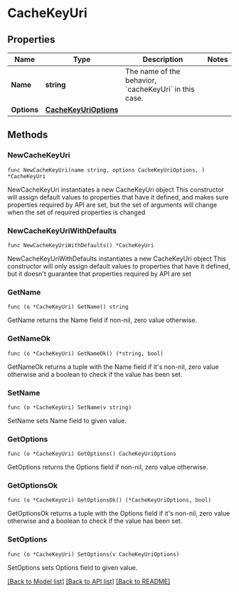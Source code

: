 # CacheKeyUri

## Properties

Name | Type | Description | Notes
------------ | ------------- | ------------- | -------------
**Name** | **string** | The name of the behavior, &#x60;cacheKeyUri&#x60; in this case. | 
**Options** | [**CacheKeyUriOptions**](CacheKeyUriOptions.md) |  | 

## Methods

### NewCacheKeyUri

`func NewCacheKeyUri(name string, options CacheKeyUriOptions, ) *CacheKeyUri`

NewCacheKeyUri instantiates a new CacheKeyUri object
This constructor will assign default values to properties that have it defined,
and makes sure properties required by API are set, but the set of arguments
will change when the set of required properties is changed

### NewCacheKeyUriWithDefaults

`func NewCacheKeyUriWithDefaults() *CacheKeyUri`

NewCacheKeyUriWithDefaults instantiates a new CacheKeyUri object
This constructor will only assign default values to properties that have it defined,
but it doesn't guarantee that properties required by API are set

### GetName

`func (o *CacheKeyUri) GetName() string`

GetName returns the Name field if non-nil, zero value otherwise.

### GetNameOk

`func (o *CacheKeyUri) GetNameOk() (*string, bool)`

GetNameOk returns a tuple with the Name field if it's non-nil, zero value otherwise
and a boolean to check if the value has been set.

### SetName

`func (o *CacheKeyUri) SetName(v string)`

SetName sets Name field to given value.


### GetOptions

`func (o *CacheKeyUri) GetOptions() CacheKeyUriOptions`

GetOptions returns the Options field if non-nil, zero value otherwise.

### GetOptionsOk

`func (o *CacheKeyUri) GetOptionsOk() (*CacheKeyUriOptions, bool)`

GetOptionsOk returns a tuple with the Options field if it's non-nil, zero value otherwise
and a boolean to check if the value has been set.

### SetOptions

`func (o *CacheKeyUri) SetOptions(v CacheKeyUriOptions)`

SetOptions sets Options field to given value.



[[Back to Model list]](../README.md#documentation-for-models) [[Back to API list]](../README.md#documentation-for-api-endpoints) [[Back to README]](../README.md)


